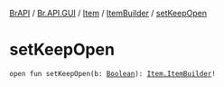 [BrAPI](../../../index.md) / [Br.API.GUI](../../index.md) / [Item](../index.md) / [ItemBuilder](index.md) / [setKeepOpen](./set-keep-open.md)

# setKeepOpen

`open fun setKeepOpen(b: `[`Boolean`](https://kotlinlang.org/api/latest/jvm/stdlib/kotlin/-boolean/index.html)`): `[`Item.ItemBuilder`](index.md)`!`